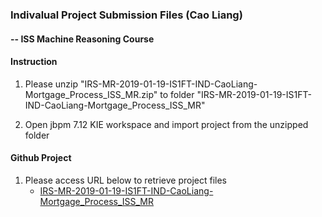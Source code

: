 ### Indivalual Project Submission Files (Cao Liang) 
#### -- ISS Machine Reasoning Course

#### Instruction
1. Please unzip "IRS-MR-2019-01-19-IS1FT-IND-CaoLiang-Mortgage_Process_ISS_MR.zip" to folder "IRS-MR-2019-01-19-IS1FT-IND-CaoLiang-Mortgage_Process_ISS_MR"

2. Open jbpm 7.12 KIE workspace and import project from the unzipped folder

#### Github Project
1. Please access URL below to retrieve project files
   -  [IRS-MR-2019-01-19-IS1FT-IND-CaoLiang-Mortgage_Process_ISS_MR](https://github.com/caoliang/IRS-MR-2019-01-19-IS1FT-IND-CaoLiang-Mortgage_Process_ISS_MR "IRS-MR-2019-01-19-IS1FT-IND-CaoLiang-Mortgage_Process_ISS_MR")